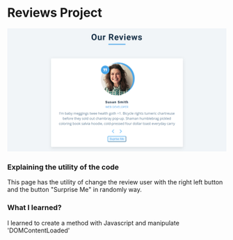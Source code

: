 # Reviews Project

<img src="./images/reviews_project.png" alt="">

### Explaining the utility of the code
This page has the utility of change the review user with the right left button and the
button "Surprise Me" in randomly way.

### What I learned?
I learned to create a method with Javascript and manipulate 'DOMContentLoaded'
